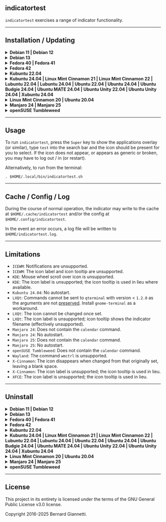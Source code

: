 indicatortest
---

`indicatortest` exercises a range of indicator functionality.


---
Installation / Updating
-----------------------

<details><summary><b>Debian 11 | Debian 12</b></summary>

1. Install operating system packages:

    ```
    sudo apt-get -y install calendar fortune-mod fortunes gir1.2-ayatanaappindicator3-0.1 gnome-shell-extension-appindicator libcairo2-dev libgirepository1.0-dev libnotify-bin pulseaudio-utils python3-pip python3-venv wl-clipboard wmctrl
    ```

2. Create a `Python3` virtual environment at `$HOME/.local/venv_indicators` and install `indicatortest`, including icons, .desktop and run script:
    ```
    indicator=indicatortest && \
    venv=$HOME/.local/venv_indicators && \
    if [ ! -d ${venv} ]; then python3 -m venv ${venv}; fi && \
    . ${venv}/bin/activate && \
    python3 -m pip install --upgrade PyGObject\<=3.50.0 https://github.com/iconindicators/appindicators/releases/download/1.0/indicatortest-1.0.17-py3-none-any.whl && \
    deactivate && \
    . $(ls -d ${venv}/lib/python3.* | head -1)/site-packages/${indicator}/platform/linux/install.sh ${venv}
    ```
3. For the `appindicator` extension to take effect, log out / in (or restart) and in a terminal run:
    ```
    gnome-extensions enable ubuntu-appindicators@ubuntu.com
    ```

</details>

<details><summary><b>Debian 13</b></summary>

1. Install operating system packages:

    ```
    sudo apt-get -y install calendar fortune-mod fortunes gir1.2-ayatanaappindicator3-0.1 gnome-shell-extension-appindicator libcairo2-dev libgirepository-2.0-dev libnotify-bin pulseaudio-utils python3-pip python3-venv wl-clipboard wmctrl
    ```

2. Create a `Python3` virtual environment at `$HOME/.local/venv_indicators` and install `indicatortest`, including icons, .desktop and run script:
    ```
    indicator=indicatortest && \
    venv=$HOME/.local/venv_indicators && \
    if [ ! -d ${venv} ]; then python3 -m venv ${venv}; fi && \
    . ${venv}/bin/activate && \
    python3 -m pip install --upgrade PyGObject https://github.com/iconindicators/appindicators/releases/download/1.0/indicatortest-1.0.17-py3-none-any.whl && \
    deactivate && \
    . $(ls -d ${venv}/lib/python3.* | head -1)/site-packages/${indicator}/platform/linux/install.sh ${venv}
    ```
3. For the `appindicator` extension to take effect, log out / in (or restart) and in a terminal run:
    ```
    gnome-extensions enable ubuntu-appindicators@ubuntu.com
    ```

</details>

<details><summary><b>Fedora 40 | Fedora 41</b></summary>

1. Install operating system packages:

    ```
    sudo dnf -y install cairo-gobject-devel calendar fortune-mod gcc gobject-introspection-devel libappindicator-gtk3 pulseaudio-utils python3-devel python3-pip wl-clipboard wmctrl
    ```

2. Create a `Python3` virtual environment at `$HOME/.local/venv_indicators` and install `indicatortest`, including icons, .desktop and run script:
    ```
    indicator=indicatortest && \
    venv=$HOME/.local/venv_indicators && \
    if [ ! -d ${venv} ]; then python3 -m venv ${venv}; fi && \
    . ${venv}/bin/activate && \
    python3 -m pip install --upgrade PyGObject https://github.com/iconindicators/appindicators/releases/download/1.0/indicatortest-1.0.17-py3-none-any.whl && \
    deactivate && \
    . $(ls -d ${venv}/lib/python3.* | head -1)/site-packages/${indicator}/platform/linux/install.sh ${venv}
    ```
3. Install the `GNOME Shell` `AppIndicator and KStatusNotifierItem Support` [extension](https://extensions.gnome.org/extension/615/appindicator-support).

</details>

<details><summary><b>Fedora 42</b></summary>

1. Install operating system packages:

    ```
    sudo dnf -y install cairo-gobject-devel calendar fortune-mod gcc gobject-introspection-devel libappindicator-gtk3 python3-devel python3-pip wl-clipboard wmctrl
    ```

2. Create a `Python3` virtual environment at `$HOME/.local/venv_indicators` and install `indicatortest`, including icons, .desktop and run script:
    ```
    indicator=indicatortest && \
    venv=$HOME/.local/venv_indicators && \
    if [ ! -d ${venv} ]; then python3 -m venv ${venv}; fi && \
    . ${venv}/bin/activate && \
    python3 -m pip install --upgrade PyGObject https://github.com/iconindicators/appindicators/releases/download/1.0/indicatortest-1.0.17-py3-none-any.whl && \
    deactivate && \
    . $(ls -d ${venv}/lib/python3.* | head -1)/site-packages/${indicator}/platform/linux/install.sh ${venv}
    ```
3. Install the `GNOME Shell` `AppIndicator and KStatusNotifierItem Support` [extension](https://extensions.gnome.org/extension/615/appindicator-support).

</details>

<details><summary><b>Kubuntu 22.04</b></summary>

1. Install operating system packages:

    ```
    sudo apt-get -y install calendar fortune-mod fortunes gir1.2-ayatanaappindicator3-0.1 libcairo2-dev libgirepository1.0-dev libnotify-bin pulseaudio-utils python3-pip python3-venv wl-clipboard wmctrl
    ```

2. Create a `Python3` virtual environment at `$HOME/.local/venv_indicators` and install `indicatortest`, including icons, .desktop and run script:
    ```
    indicator=indicatortest && \
    venv=$HOME/.local/venv_indicators && \
    if [ ! -d ${venv} ]; then python3 -m venv ${venv}; fi && \
    . ${venv}/bin/activate && \
    python3 -m pip install --upgrade PyGObject\<=3.50.0 https://github.com/iconindicators/appindicators/releases/download/1.0/indicatortest-1.0.17-py3-none-any.whl && \
    deactivate && \
    . $(ls -d ${venv}/lib/python3.* | head -1)/site-packages/${indicator}/platform/linux/install.sh ${venv}
    ```
3. Install the `GNOME Shell` `AppIndicator and KStatusNotifierItem Support` [extension](https://extensions.gnome.org/extension/615/appindicator-support).

</details>

<details><summary><b>Kubuntu 24.04 | Linux Mint Cinnamon 21 | Linux Mint Cinnamon 22 | Lubuntu 22.04 | Lubuntu 24.04 | Ubuntu 22.04 | Ubuntu 24.04 | Ubuntu Budgie 24.04 | Ubuntu MATE 24.04 | Ubuntu Unity 22.04 | Ubuntu Unity 24.04 | Xubuntu 24.04</b></summary>

1. Install operating system packages:

    ```
    sudo apt-get -y install calendar fortune-mod fortunes gir1.2-ayatanaappindicator3-0.1 libcairo2-dev libgirepository1.0-dev libnotify-bin pulseaudio-utils python3-pip python3-venv wl-clipboard wmctrl
    ```

2. Create a `Python3` virtual environment at `$HOME/.local/venv_indicators` and install `indicatortest`, including icons, .desktop and run script:
    ```
    indicator=indicatortest && \
    venv=$HOME/.local/venv_indicators && \
    if [ ! -d ${venv} ]; then python3 -m venv ${venv}; fi && \
    . ${venv}/bin/activate && \
    python3 -m pip install --upgrade PyGObject\<=3.50.0 https://github.com/iconindicators/appindicators/releases/download/1.0/indicatortest-1.0.17-py3-none-any.whl && \
    deactivate && \
    . $(ls -d ${venv}/lib/python3.* | head -1)/site-packages/${indicator}/platform/linux/install.sh ${venv}
    ```
</details>

<details><summary><b>Linux Mint Cinnamon 20 | Ubuntu 20.04</b></summary>

1. Install operating system packages:

    ```
    sudo apt-get -y install fortune-mod fortunes gir1.2-ayatanaappindicator3-0.1 libcairo2-dev libgirepository1.0-dev libnotify-bin pulseaudio-utils python3-pip python3-venv wl-clipboard wmctrl
    ```

2. Create a `Python3` virtual environment at `$HOME/.local/venv_indicators` and install `indicatortest`, including icons, .desktop and run script:
    ```
    indicator=indicatortest && \
    venv=$HOME/.local/venv_indicators && \
    if [ ! -d ${venv} ]; then python3 -m venv ${venv}; fi && \
    . ${venv}/bin/activate && \
    python3 -m pip install --upgrade PyGObject\<=3.50.0 https://github.com/iconindicators/appindicators/releases/download/1.0/indicatortest-1.0.17-py3-none-any.whl && \
    deactivate && \
    . $(ls -d ${venv}/lib/python3.* | head -1)/site-packages/${indicator}/platform/linux/install.sh ${venv}
    ```
</details>

<details><summary><b>Manjaro 24 | Manjaro 25</b></summary>

1. Install operating system packages:

    ```
    sudo pacman -S --noconfirm cairo fortune-mod gcc libayatana-appindicator pkgconf wl-clipboard wmctrl
    ```

2. Create a `Python3` virtual environment at `$HOME/.local/venv_indicators` and install `indicatortest`, including icons, .desktop and run script:
    ```
    indicator=indicatortest && \
    venv=$HOME/.local/venv_indicators && \
    if [ ! -d ${venv} ]; then python3 -m venv ${venv}; fi && \
    . ${venv}/bin/activate && \
    python3 -m pip install --upgrade PyGObject https://github.com/iconindicators/appindicators/releases/download/1.0/indicatortest-1.0.17-py3-none-any.whl && \
    deactivate && \
    . $(ls -d ${venv}/lib/python3.* | head -1)/site-packages/${indicator}/platform/linux/install.sh ${venv}
    ```
</details>

<details><summary><b>openSUSE Tumbleweed</b></summary>

1. Install operating system packages:

    ```
    sudo zypper install -y cairo-devel fortune gcc gobject-introspection-devel python3-devel typelib-1_0-AyatanaAppIndicator3-0_1 wl-clipboard
    ```

2. Create a `Python3` virtual environment at `$HOME/.local/venv_indicators` and install `indicatortest`, including icons, .desktop and run script:
    ```
    indicator=indicatortest && \
    venv=$HOME/.local/venv_indicators && \
    if [ ! -d ${venv} ]; then python3 -m venv ${venv}; fi && \
    . ${venv}/bin/activate && \
    python3 -m pip install --upgrade PyGObject https://github.com/iconindicators/appindicators/releases/download/1.0/indicatortest-1.0.17-py3-none-any.whl && \
    deactivate && \
    . $(ls -d ${venv}/lib/python3.* | head -1)/site-packages/${indicator}/platform/linux/install.sh ${venv}
    ```
3. Install the `GNOME Shell` `AppIndicator and KStatusNotifierItem Support` [extension](https://extensions.gnome.org/extension/615/appindicator-support).

</details>



---
Usage
-----

To run `indicatortest`, press the `Super` key to show the applications overlay (or similar), type `test` into the search bar and the icon should be present for you to select.  If the icon does not appear, or appears as generic or broken, you may have to log out / in (or restart).

Alternatively, to run from the terminal:

```. $HOME/.local/bin/indicatortest.sh```



---
Cache / Config / Log
--------------------

During the course of normal operation, the indicator may write to the cache at `$HOME/.cache/indicatortest` and/or the config at `$HOME/.config/indicatortest`.

In the event an error occurs, a log file will be written to `$HOME/indicatortest.log`.



---
Limitations
-----------

- `ICEWM`: Notifications are unsupported.
- `ICEWM`: The icon label and icon tooltip are unsupported.
- `KDE`: Mouse wheel scroll over icon is unsupported.
- `KDE`: The icon label is unsupported; the icon tooltip is used in lieu where available.
- `Kubuntu 24.04`: No autostart.
- `LXQt`: Commands cannot be sent to `qterminal` with version < `1.2.0` as the arguments are not [preserved](https://github.com/lxqt/qterminal/issues/335). Install `gnome-terminal` as a workaround.
- `LXQt`: The icon cannot be changed once set.
- `LXQt`: The icon label is unsupported; icon tooltip shows the indicator filename (effectively unsupported).
- `Manjaro 24`: Does not contain the `calendar` command.
- `Manjaro 24`: No autostart.
- `Manjaro 25`: Does not contain the `calendar` command.
- `Manjaro 25`: No autostart.
- `openSUSE Tumbleweed`: Does not contain the `calendar` command.
- `Wayland`: The command `wmctrl` is unsupported.
- `X-Cinnamon`: The icon disappears when changed from that originally set, leaving a blank space.
- `X-Cinnamon`: The icon label is unsupported; the icon tooltip is used in lieu.
- `XFCE`: The icon label is unsupported; the icon tooltip is used in lieu.



---
Uninstall
---------

<details><summary><b>Debian 11 | Debian 12</b></summary>

1. Uninstall operating system packages:

    ```
    sudo apt-get -y remove calendar fortune-mod fortunes gir1.2-ayatanaappindicator3-0.1 gnome-shell-extension-appindicator libcairo2-dev libgirepository1.0-dev libnotify-bin pulseaudio-utils python3-pip python3-venv wl-clipboard wmctrl
    ```

2. Uninstall the indicator from the `Python3` virtual environment, including icons, .desktop and run script:
    ```
    indicator=indicatortest && \
    venv=$HOME/.local/venv_indicators && \
    $(ls -d ${venv}/lib/python3.* | head -1)/site-packages/${indicator}/platform/linux/uninstall.sh && \
    . ${venv}/bin/activate && \
    python3 -m pip uninstall --yes ${indicator} && \
    count=$(python3 -m pip --disable-pip-version-check list | grep -o "indicator" | wc -l) && \
    deactivate && \
    if [ "$count" -eq "0" ]; then rm -f -r ${venv}; fi 
    ```

    The configuration directory `$HOME/.config/indicatortest` will not be deleted.

    The cache directory `$HOME/.cache/indicatortest` will be deleted.

    If no other indicators remain installed, the virtual environment will be deleted.

</details>

<details><summary><b>Debian 13</b></summary>

1. Uninstall operating system packages:

    ```
    sudo apt-get -y remove calendar fortune-mod fortunes gir1.2-ayatanaappindicator3-0.1 gnome-shell-extension-appindicator libcairo2-dev libgirepository-2.0-dev libnotify-bin pulseaudio-utils python3-pip python3-venv wl-clipboard wmctrl
    ```

2. Uninstall the indicator from the `Python3` virtual environment, including icons, .desktop and run script:
    ```
    indicator=indicatortest && \
    venv=$HOME/.local/venv_indicators && \
    $(ls -d ${venv}/lib/python3.* | head -1)/site-packages/${indicator}/platform/linux/uninstall.sh && \
    . ${venv}/bin/activate && \
    python3 -m pip uninstall --yes ${indicator} && \
    count=$(python3 -m pip --disable-pip-version-check list | grep -o "indicator" | wc -l) && \
    deactivate && \
    if [ "$count" -eq "0" ]; then rm -f -r ${venv}; fi 
    ```

    The configuration directory `$HOME/.config/indicatortest` will not be deleted.

    The cache directory `$HOME/.cache/indicatortest` will be deleted.

    If no other indicators remain installed, the virtual environment will be deleted.

</details>

<details><summary><b>Fedora 40 | Fedora 41</b></summary>

1. Uninstall operating system packages:

    ```
    sudo dnf -y remove cairo-gobject-devel calendar fortune-mod gcc gobject-introspection-devel libappindicator-gtk3 pulseaudio-utils python3-devel python3-pip wl-clipboard wmctrl
    ```

2. Uninstall the indicator from the `Python3` virtual environment, including icons, .desktop and run script:
    ```
    indicator=indicatortest && \
    venv=$HOME/.local/venv_indicators && \
    $(ls -d ${venv}/lib/python3.* | head -1)/site-packages/${indicator}/platform/linux/uninstall.sh && \
    . ${venv}/bin/activate && \
    python3 -m pip uninstall --yes ${indicator} && \
    count=$(python3 -m pip --disable-pip-version-check list | grep -o "indicator" | wc -l) && \
    deactivate && \
    if [ "$count" -eq "0" ]; then rm -f -r ${venv}; fi 
    ```

    The configuration directory `$HOME/.config/indicatortest` will not be deleted.

    The cache directory `$HOME/.cache/indicatortest` will be deleted.

    If no other indicators remain installed, the virtual environment will be deleted.

3. The `GNOME Shell` `AppIndicator and KStatusNotifierItem Support` extension may be turned [off](https://extensions.gnome.org/extension/615/appindicator-support) if no longer in use by other indicators.

</details>

<details><summary><b>Fedora 42</b></summary>

1. Uninstall operating system packages:

    ```
    sudo dnf -y remove cairo-gobject-devel calendar fortune-mod gcc gobject-introspection-devel libappindicator-gtk3 python3-devel python3-pip wl-clipboard wmctrl
    ```

2. Uninstall the indicator from the `Python3` virtual environment, including icons, .desktop and run script:
    ```
    indicator=indicatortest && \
    venv=$HOME/.local/venv_indicators && \
    $(ls -d ${venv}/lib/python3.* | head -1)/site-packages/${indicator}/platform/linux/uninstall.sh && \
    . ${venv}/bin/activate && \
    python3 -m pip uninstall --yes ${indicator} && \
    count=$(python3 -m pip --disable-pip-version-check list | grep -o "indicator" | wc -l) && \
    deactivate && \
    if [ "$count" -eq "0" ]; then rm -f -r ${venv}; fi 
    ```

    The configuration directory `$HOME/.config/indicatortest` will not be deleted.

    The cache directory `$HOME/.cache/indicatortest` will be deleted.

    If no other indicators remain installed, the virtual environment will be deleted.

3. The `GNOME Shell` `AppIndicator and KStatusNotifierItem Support` extension may be turned [off](https://extensions.gnome.org/extension/615/appindicator-support) if no longer in use by other indicators.

</details>

<details><summary><b>Kubuntu 22.04</b></summary>

1. Uninstall operating system packages:

    ```
    sudo apt-get -y remove calendar fortune-mod fortunes gir1.2-ayatanaappindicator3-0.1 libcairo2-dev libgirepository1.0-dev libnotify-bin pulseaudio-utils python3-pip python3-venv wl-clipboard wmctrl
    ```

2. Uninstall the indicator from the `Python3` virtual environment, including icons, .desktop and run script:
    ```
    indicator=indicatortest && \
    venv=$HOME/.local/venv_indicators && \
    $(ls -d ${venv}/lib/python3.* | head -1)/site-packages/${indicator}/platform/linux/uninstall.sh && \
    . ${venv}/bin/activate && \
    python3 -m pip uninstall --yes ${indicator} && \
    count=$(python3 -m pip --disable-pip-version-check list | grep -o "indicator" | wc -l) && \
    deactivate && \
    if [ "$count" -eq "0" ]; then rm -f -r ${venv}; fi 
    ```

    The configuration directory `$HOME/.config/indicatortest` will not be deleted.

    The cache directory `$HOME/.cache/indicatortest` will be deleted.

    If no other indicators remain installed, the virtual environment will be deleted.

3. The `GNOME Shell` `AppIndicator and KStatusNotifierItem Support` extension may be turned [off](https://extensions.gnome.org/extension/615/appindicator-support) if no longer in use by other indicators.

</details>

<details><summary><b>Kubuntu 24.04 | Linux Mint Cinnamon 21 | Linux Mint Cinnamon 22 | Lubuntu 22.04 | Lubuntu 24.04 | Ubuntu 22.04 | Ubuntu 24.04 | Ubuntu Budgie 24.04 | Ubuntu MATE 24.04 | Ubuntu Unity 22.04 | Ubuntu Unity 24.04 | Xubuntu 24.04</b></summary>

1. Uninstall operating system packages:

    ```
    sudo apt-get -y remove calendar fortune-mod fortunes gir1.2-ayatanaappindicator3-0.1 libcairo2-dev libgirepository1.0-dev libnotify-bin pulseaudio-utils python3-pip python3-venv wl-clipboard wmctrl
    ```

2. Uninstall the indicator from the `Python3` virtual environment, including icons, .desktop and run script:
    ```
    indicator=indicatortest && \
    venv=$HOME/.local/venv_indicators && \
    $(ls -d ${venv}/lib/python3.* | head -1)/site-packages/${indicator}/platform/linux/uninstall.sh && \
    . ${venv}/bin/activate && \
    python3 -m pip uninstall --yes ${indicator} && \
    count=$(python3 -m pip --disable-pip-version-check list | grep -o "indicator" | wc -l) && \
    deactivate && \
    if [ "$count" -eq "0" ]; then rm -f -r ${venv}; fi 
    ```

    The configuration directory `$HOME/.config/indicatortest` will not be deleted.

    The cache directory `$HOME/.cache/indicatortest` will be deleted.

    If no other indicators remain installed, the virtual environment will be deleted.

</details>

<details><summary><b>Linux Mint Cinnamon 20 | Ubuntu 20.04</b></summary>

1. Uninstall operating system packages:

    ```
    sudo apt-get -y remove fortune-mod fortunes gir1.2-ayatanaappindicator3-0.1 libcairo2-dev libgirepository1.0-dev libnotify-bin pulseaudio-utils python3-pip python3-venv wl-clipboard wmctrl
    ```

2. Uninstall the indicator from the `Python3` virtual environment, including icons, .desktop and run script:
    ```
    indicator=indicatortest && \
    venv=$HOME/.local/venv_indicators && \
    $(ls -d ${venv}/lib/python3.* | head -1)/site-packages/${indicator}/platform/linux/uninstall.sh && \
    . ${venv}/bin/activate && \
    python3 -m pip uninstall --yes ${indicator} && \
    count=$(python3 -m pip --disable-pip-version-check list | grep -o "indicator" | wc -l) && \
    deactivate && \
    if [ "$count" -eq "0" ]; then rm -f -r ${venv}; fi 
    ```

    The configuration directory `$HOME/.config/indicatortest` will not be deleted.

    The cache directory `$HOME/.cache/indicatortest` will be deleted.

    If no other indicators remain installed, the virtual environment will be deleted.

</details>

<details><summary><b>Manjaro 24 | Manjaro 25</b></summary>

1. Uninstall operating system packages:

    ```
    sudo pacman -R --noconfirm cairo fortune-mod gcc libayatana-appindicator pkgconf wl-clipboard wmctrl
    ```

2. Uninstall the indicator from the `Python3` virtual environment, including icons, .desktop and run script:
    ```
    indicator=indicatortest && \
    venv=$HOME/.local/venv_indicators && \
    $(ls -d ${venv}/lib/python3.* | head -1)/site-packages/${indicator}/platform/linux/uninstall.sh && \
    . ${venv}/bin/activate && \
    python3 -m pip uninstall --yes ${indicator} && \
    count=$(python3 -m pip --disable-pip-version-check list | grep -o "indicator" | wc -l) && \
    deactivate && \
    if [ "$count" -eq "0" ]; then rm -f -r ${venv}; fi 
    ```

    The configuration directory `$HOME/.config/indicatortest` will not be deleted.

    The cache directory `$HOME/.cache/indicatortest` will be deleted.

    If no other indicators remain installed, the virtual environment will be deleted.

</details>

<details><summary><b>openSUSE Tumbleweed</b></summary>

1. Uninstall operating system packages:

    ```
    sudo zypper remove -y cairo-devel fortune gcc gobject-introspection-devel python3-devel typelib-1_0-AyatanaAppIndicator3-0_1 wl-clipboard
    ```

2. Uninstall the indicator from the `Python3` virtual environment, including icons, .desktop and run script:
    ```
    indicator=indicatortest && \
    venv=$HOME/.local/venv_indicators && \
    $(ls -d ${venv}/lib/python3.* | head -1)/site-packages/${indicator}/platform/linux/uninstall.sh && \
    . ${venv}/bin/activate && \
    python3 -m pip uninstall --yes ${indicator} && \
    count=$(python3 -m pip --disable-pip-version-check list | grep -o "indicator" | wc -l) && \
    deactivate && \
    if [ "$count" -eq "0" ]; then rm -f -r ${venv}; fi 
    ```

    The configuration directory `$HOME/.config/indicatortest` will not be deleted.

    The cache directory `$HOME/.cache/indicatortest` will be deleted.

    If no other indicators remain installed, the virtual environment will be deleted.

3. The `GNOME Shell` `AppIndicator and KStatusNotifierItem Support` extension may be turned [off](https://extensions.gnome.org/extension/615/appindicator-support) if no longer in use by other indicators.

</details>



---
License
-------

This project in its entirety is licensed under the terms of the GNU General Public License v3.0 license.

Copyright 2016-2025 Bernard Giannetti.
